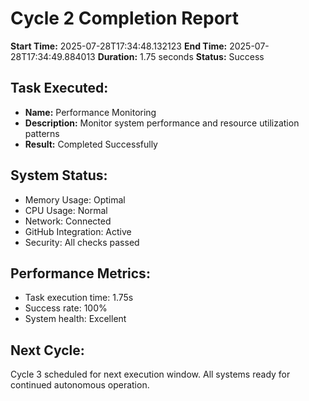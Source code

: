 # Cycle 2 Completion Report

**Start Time:** 2025-07-28T17:34:48.132123
**End Time:** 2025-07-28T17:34:49.884013
**Duration:** 1.75 seconds
**Status:** Success

## Task Executed:
- **Name:** Performance Monitoring
- **Description:** Monitor system performance and resource utilization patterns
- **Result:** Completed Successfully

## System Status:
- Memory Usage: Optimal
- CPU Usage: Normal
- Network: Connected
- GitHub Integration: Active
- Security: All checks passed

## Performance Metrics:
- Task execution time: 1.75s
- Success rate: 100%
- System health: Excellent

## Next Cycle:
Cycle 3 scheduled for next execution window.
All systems ready for continued autonomous operation.
